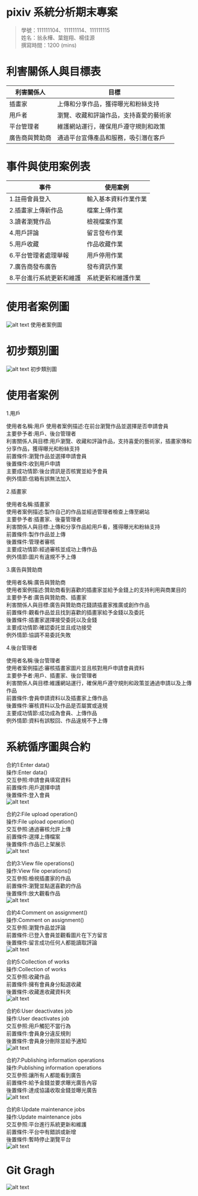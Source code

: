 # pixiv 系統分析期末專案
>
>學號：111111104、111111114、111111115
><br />
>姓名：翁永樺、葉鎧翔、楊佳源
><br />
>撰寫時間：1200 (mins)


# 利害關係人與目標表

| 利害關係人        | 目標                                    |
|-------------------|-----------------------------------------|
| 插畫家            | 上傳和分享作品，獲得曝光和粉絲支持      |
| 用戶者            | 瀏覽、收藏和評論作品，支持喜愛的藝術家  |
| 平台管理者        | 維護網站運行，確保用戶遵守規則和政策    |
| 廣告商與贊助商    | 通過平台宣傳產品和服務，吸引潛在客戶    |


# 事件與使用案例表

| 事件                          | 使用案例                                              |
|-------------------------------|-------------------------------------------------------|
| 1.註冊會員登入                  | 輸入基本資料作業作業        |
| 2.插畫家上傳新作品              | 檔案上傳作業                |
| 3.讀者瀏覽作品                  | 檢視檔案作業                |
| 4.用戶評論                      | 留言發布作業                |
| 5.用戶收藏                      | 作品收藏作業                |
| 6.平台管理者處理舉報            | 用戶停用作業       |
| 7.廣告商發布廣告                | 發布資訊作業       |
| 8.平台進行系統更新和維護        | 系統更新和維護作業       |   



# 使用者案例圖
![alt text](./img/使用者案例圖.png)
使用者案例圖


# 初步類別圖
![alt text](./img/初步類別圖.png)
初步類別圖
# 使用者案例
1.用戶

使用者名稱:用戶
使用者案例描述:在前台瀏覽作品並選擇是否申請會員
<br />
主要參予者:用戶、後台管理者
<br />
利害關係人與目標:用戶瀏覽、收藏和評論作品，支持喜愛的藝術家，插畫家傳和分享作品，獲得曝光和粉絲支持
<br />
前置條件:瀏覽作品並選擇申請會員
<br />
後置條件:收到用戶申請
<br />
主要成功情節:後台資訊是否核實並給予會員
<br />
例外情節:信箱有誤無法加入
<br />

2.插畫家

使用者名稱:插畫家
<br />
使用者案例描述:製作自己的作品並經過管理者檢查上傳至網站
<br />
主要參予者:插畫家、後臺管理者
<br />
利害關係人與目標:上傳和分享作品給用戶看，獲得曝光和粉絲支持
<br />
前置條件:製作作品並上傳
<br />
後置條件:管理者審核
<br />
主要成功情節:經過審核並成功上傳作品
<br />
例外情節:圖片有違規不予上傳
<br />

3.廣告與贊助商

使用者名稱:廣告與贊助商
<br />
使用者案例描述:贊助商看到喜歡的插畫家並給予金錢上的支持利用與商業目的
<br />
主要參予者:廣告與贊助商、插畫家
<br />
利害關係人與目標:廣告與贊助商花錢請插畫家推廣或創作作品
<br />
前置條件:觀看作品並且找到喜歡的插畫家給予金錢以及委託
<br />
後置條件:插畫家選擇接受委託以及金錢
<br />
主要成功情節:確認委託並且成功接受
<br />
例外情節:協調不易委託失敗
<br />

4.後台管理者

使用者名稱:後台管理者
<br />
使用者案例描述:審核插畫家圖片並且核對用戶申請會員資料
<br />
主要參予者:用戶、插畫家、後台管理者
<br />
利害關係人與目標:維護網站運行，確保用戶遵守規則和政策並通過申請以及上傳作品
<br />
前置條件:會員申請資料以及插畫家上傳作品
<br />
後置條件:審核資料以及作品是否屬實或違規
<br />
主要成功情節:成功成為會員、上傳作品
<br />
例外情節:資料有誤駁回、作品違規不予上傳
<br />

# 系統循序圖與合約
合約1:Enter data()
<br />
操作:Enter data()
<br />
交互參照:申請會員填寫資料
<br />
前置條件:用戶選擇申請
<br />
後置條件:登入會員
<br />
![alt text](./img/image1.png)

合約2:File upload operation()
<br />
操作:File upload operation()
<br />
交互參照:通過審核允許上傳
<br />
前置條件:選擇上傳檔案
<br />
後置條件:作品已上架展示
<br />
![alt text](./img/image2.png)

合約3:View file operations()
<br />
操作:View file operations()
<br />
交互參照:檢視插畫家的作品
<br />
前置條件:瀏覽並點選喜歡的作品
<br />
後置條件:放大觀看作品
<br />
![alt text](./img/image3.png)

合約4:Comment on assignment()
<br />
操作:Comment on assignment()
<br />
交互參照:瀏覽作品並評論
<br />
前置條件:已登入會員並觀看圖片在下方留言
<br />
後置條件:留言成功任何人都能讀取評論
<br />
![alt text](./img/image4.png)

合約5:Collection of works
<br />
操作:Collection of works
<br />
交互參照:收藏作品
<br />
前置條件:擁有會員身分點選收藏
<br />
後置條件:收藏進收藏資料夾
<br />
![alt text](./img/image5.png)

合約6:User deactivates job
<br />
操作:User deactivates job
<br />
交互參照:用戶觸犯不當行為
<br />
前置條件:會員身分違反規則
<br />
後置條件:會員身分刪除並給予通知
<br />
![alt text](./img/image6.png)

合約7:Publishing information operations
<br />
操作:Publishing information operations
<br />
交互參照:讓所有人都能看到廣告
<br />
前置條件:給予金錢並要求曝光廣告內容
<br />
後置條件:達成協議收取金錢並曝光廣告
<br />
![alt text](./img/image7.png)

合約8:Update maintenance jobs
<br />
操作:Update maintenance jobs
<br />
交互參照:平台進行系統更新和維護
<br />
前置條件:平台中有錯誤或新增
<br />
後置條件:暫時停止瀏覽平台
<br />
![alt text](./img/image8.png)

# Git Gragh 
![alt text](./img/Git%20Gragh%20.png)